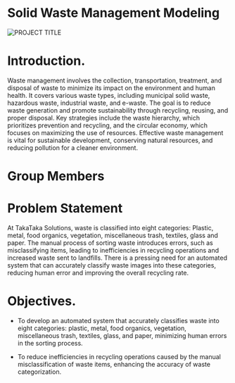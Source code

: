 # Solid Waste Management Modeling
![PROJECT TITLE](https://github.com/user-attachments/assets/8fd55f77-592d-4315-9cbc-aa0cc5e317b3)


# Introduction.
Waste management involves the collection, transportation, treatment, and disposal of waste to minimize its impact on the environment and human health. It covers various waste types, including municipal solid waste, hazardous waste, industrial waste, and e-waste. The goal is to reduce waste generation and promote sustainability through recycling, reusing, and proper disposal. Key strategies include the waste hierarchy, which prioritizes prevention and recycling, and the circular economy, which focuses on maximizing the use of resources. Effective waste management is vital for sustainable development, conserving natural resources, and reducing pollution for a cleaner environment.

# Group Members


# Problem Statement
At TakaTaka Solutions, waste is classified into eight categories: Plastic, metal, food organics, vegetation, miscellaneous trash, textiles, glass and paper. The manual process of sorting waste introduces errors, such as misclassifying items, leading to inefficiencies in recycling operations and increased waste sent to landfills. There is a pressing need for an automated system that can accurately classify waste images into these categories, reducing human error and improving the overall recycling rate.

# Objectives.
 - To develop an automated system that accurately classifies waste into eight categories: plastic, metal, food organics, vegetation, miscellaneous trash, textiles, glass, and paper, minimizing human errors in the sorting process.
 
 - To reduce inefficiencies in recycling operations caused by the manual misclassification of waste items, enhancing the accuracy of waste categorization.
